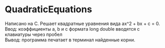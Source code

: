 # QuadraticEquations
Написано на С. Решает квадратные уравнения вида ax^2 + bx + c = 0.  
Ввод: коэффициенты а, b и с формата long double вводятся с клавиатуры через пробел  
Вывод: программа печатает в терминал найденные корни. 
